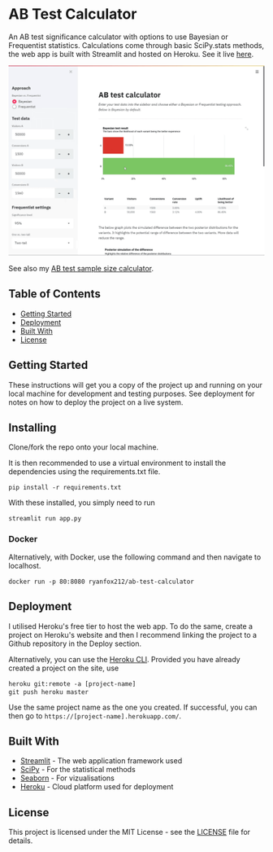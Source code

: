 # AB Test Calculator

An AB test significance calculator with options to use Bayesian or Frequentist statistics. Calculations come through basic SciPy.stats methods, the web app is built with Streamlit and hosted on Heroku. See it live [here](https://abtestcalculator.herokuapp.com/).

<p align="center">
  <img src="./img/testcalculator.gif" width="738">
</p>

See also my [AB test sample size calculator](https://github.com/rjjfox/ab-test-samplesize).

## Table of Contents

- [Getting Started](#getting-started)
- [Deployment](#deployment)
- [Built With](#built-with)
- [License](#license)

## Getting Started

These instructions will get you a copy of the project up and running on your local machine for development and testing purposes. See deployment for notes on how to deploy the project on a live system.

## Installing

Clone/fork the repo onto your local machine.

It is then recommended to use a virtual environment to install the dependencies using the requirements.txt file.

```cli
pip install -r requirements.txt
```

With these installed, you simply need to run

```cli
streamlit run app.py
```

### Docker

Alternatively, with Docker, use the following command and then navigate to localhost.

```
docker run -p 80:8080 ryanfox212/ab-test-calculator
```

## Deployment

I utilised Heroku's free tier to host the web app. To do the same, create a project on Heroku's website and then I recommend linking the project to a Github repository in the Deploy section.

Alternatively, you can use the [Heroku CLI](https://devcenter.heroku.com/articles/heroku-cli). Provided you have already created a project on the site, use

```cli
heroku git:remote -a [project-name]
git push heroku master
```

Use the same project name as the one you created. If successful, you can then go to `https://[project-name].herokuapp.com/`.

## Built With

- [Streamlit](https://www.streamlit.io/) - The web application framework used
- [SciPy](https://www.scipy.org/) - For the statistical methods
- [Seaborn](https://seaborn.pydata.org/) - For vizualisations
- [Heroku](https://heroku.com/) - Cloud platform used for deployment

## License

This project is licensed under the MIT License - see the [LICENSE](LICENSE) file for details.
